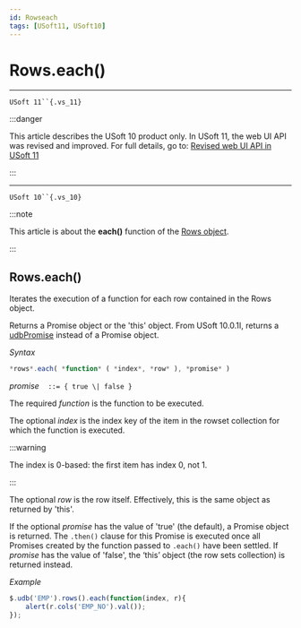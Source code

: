 ```yaml
---
id: Rowseach
tags: [USoft11, USoft10]
---
```

# Rows.each()

----

`USoft 11``{.vs_11}`

:::danger

This article describes the USoft 10 product only.
In USoft 11, the web UI API was revised and improved. For full details, go to:
[Revised web UI API in USoft 11](/docs/Web_and_app_UIs/UDB_udb/Revised_web_UI_API_in_USoft_11.md)

:::

----

`USoft 10``{.vs_10}`

:::note

This article is about the **each()** function of the [Rows object](/docs/Web_and_app_UIs/UDB_Rows).

:::

## **Rows.each()**

Iterates the execution of a function for each row contained in the Rows object.

Returns a Promise object or the 'this' object. From USoft 10.0.1I, returns a [udbPromise](/docs/Web_and_app_UIs/JavaScript/Promises_for_asynchronous_Javascript.md) instead of a Promise object.

*Syntax*

```js
*rows*.each( *function* ( *index*, *row* ), *promise* )

```

*promise*    `::= { true \| false }`

The required *function* is the function to be executed.

The optional *index* is the index key of the item in the rowset collection for which the function is executed.


:::warning

The index is 0-based: the first item has index 0, not 1.

:::

The optional *row* is the row itself. Effectively, this is the same object as returned by 'this'.

If the optional *promise* has the value of 'true' (the default), a Promise object is returned. The `.then()` clause for this Promise is executed once all Promises created by the function passed to `.each()` have been settled. If *promise* has the value of 'false', the ‘this’ object (the row sets collection) is returned instead.

*Example*

```js
$.udb('EMP').rows().each(function(index, r){
    alert(r.cols('EMP_NO').val());
});
```

 